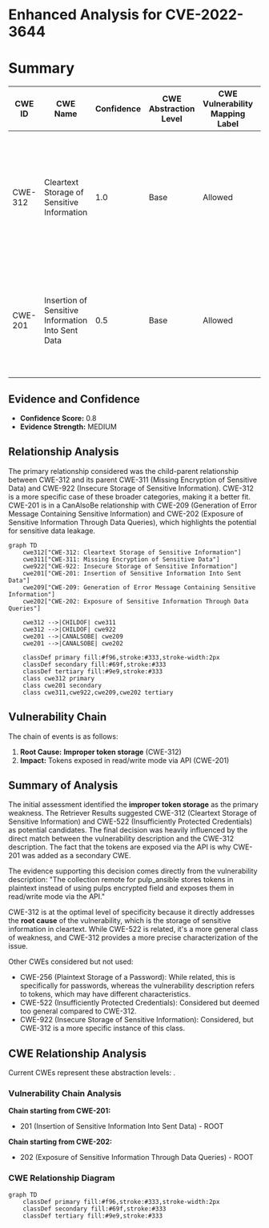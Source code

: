 # Enhanced Analysis for CVE-2022-3644

# Summary
| CWE ID | CWE Name | Confidence | CWE Abstraction Level | CWE Vulnerability Mapping Label | CWE-Vulnerability Mapping Notes |
|---|---|---|---|---|---|
| CWE-312 | Cleartext Storage of Sensitive Information | 1.0 | Base | Allowed | Primary CWE. The vulnerability description states that tokens are stored in plaintext, which directly matches the CWE's description. |
| CWE-201 | Insertion of Sensitive Information Into Sent Data | 0.5 | Base | Allowed | Secondary CWE. The vulnerability description says the plaintext tokens are exposed in read/write mode via the API. |

## Evidence and Confidence

*   **Confidence Score:** 0.8
*   **Evidence Strength:** MEDIUM

## Relationship Analysis
The primary relationship considered was the child-parent relationship between CWE-312 and its parent CWE-311 (Missing Encryption of Sensitive Data) and CWE-922 (Insecure Storage of Sensitive Information). CWE-312 is a more specific case of these broader categories, making it a better fit. CWE-201 is in a CanAlsoBe relationship with CWE-209 (Generation of Error Message Containing Sensitive Information) and CWE-202 (Exposure of Sensitive Information Through Data Queries), which highlights the potential for sensitive data leakage.

```mermaid
graph TD
    cwe312["CWE-312: Cleartext Storage of Sensitive Information"]
    cwe311["CWE-311: Missing Encryption of Sensitive Data"]
    cwe922["CWE-922: Insecure Storage of Sensitive Information"]
    cwe201["CWE-201: Insertion of Sensitive Information Into Sent Data"]
    cwe209["CWE-209: Generation of Error Message Containing Sensitive Information"]
    cwe202["CWE-202: Exposure of Sensitive Information Through Data Queries"]

    cwe312 -->|CHILDOF| cwe311
    cwe312 -->|CHILDOF| cwe922
    cwe201 -->|CANALSOBE| cwe209
    cwe201 -->|CANALSOBE| cwe202

    classDef primary fill:#f96,stroke:#333,stroke-width:2px
    classDef secondary fill:#69f,stroke:#333
    classDef tertiary fill:#9e9,stroke:#333
    class cwe312 primary
    class cwe201 secondary
    class cwe311,cwe922,cwe209,cwe202 tertiary
```

## Vulnerability Chain
The chain of events is as follows:
1.  **Root Cause:** **Improper token storage** (CWE-312)
2.  **Impact:** Tokens exposed in read/write mode via API (CWE-201)

## Summary of Analysis
The initial assessment identified the **improper token storage** as the primary weakness. The Retriever Results suggested CWE-312 (Cleartext Storage of Sensitive Information) and CWE-522 (Insufficiently Protected Credentials) as potential candidates. The final decision was heavily influenced by the direct match between the vulnerability description and the CWE-312 description. The fact that the tokens are exposed via the API is why CWE-201 was added as a secondary CWE.

The evidence supporting this decision comes directly from the vulnerability description: "The collection remote for pulp_ansible stores tokens in plaintext instead of using pulps encrypted field and exposes them in read/write mode via the API."

CWE-312 is at the optimal level of specificity because it directly addresses the **root cause** of the vulnerability, which is the storage of sensitive information in cleartext. While CWE-522 is related, it's a more general class of weakness, and CWE-312 provides a more precise characterization of the issue.

Other CWEs considered but not used:

*   CWE-256 (Plaintext Storage of a Password): While related, this is specifically for passwords, whereas the vulnerability description refers to tokens, which may have different characteristics.
*   CWE-522 (Insufficiently Protected Credentials): Considered but deemed too general compared to CWE-312.
*   CWE-922 (Insecure Storage of Sensitive Information): Considered, but CWE-312 is a more specific instance of this class.


## CWE Relationship Analysis

Current CWEs represent these abstraction levels: .


### Vulnerability Chain Analysis

**Chain starting from CWE-201:**
- 201 (Insertion of Sensitive Information Into Sent Data) - ROOT


**Chain starting from CWE-202:**
- 202 (Exposure of Sensitive Information Through Data Queries) - ROOT



### CWE Relationship Diagram

```mermaid
graph TD
    classDef primary fill:#f96,stroke:#333,stroke-width:2px
    classDef secondary fill:#69f,stroke:#333
    classDef tertiary fill:#9e9,stroke:#333
```